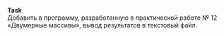 **Task**
\
Добавить в программу, разработанную в практической работе № 12 «Двумерные массивы», вывод результатов в текстовый файл.
